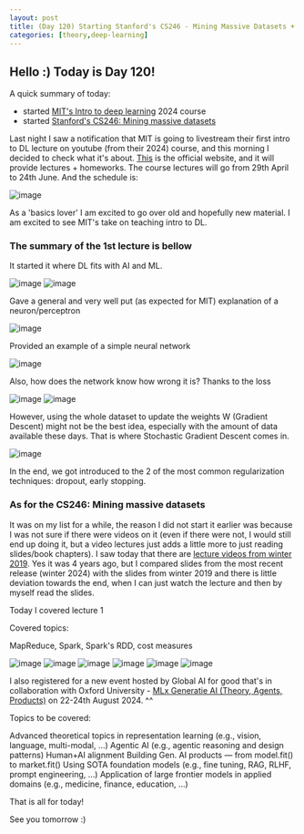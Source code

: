 ```yaml
---
layout: post
title: (Day 120) Starting Stanford's CS246 - Mining Massive Datasets + MIT's Intro DL
categories: [theory,deep-learning]
---
```


## Hello :) Today is Day 120!
A quick summary of today:
* started [MIT's Intro to deep learning](https://youtu.be/ErnWZxJovaM) 2024 course
* started [Stanford's CS246: Mining massive datasets](https://web.stanford.edu/class/cs246/)

Last night I saw a notification that MIT is going to livestream their first intro to DL lecture on youtube (from their 2024) course, and this morning I decided to check what it's about. [This](http://introtodeeplearning.com/) is the official website, and it will provide lectures + homeworks. The course lectures will go from 29th April to 24th June. And the schedule is:

![image](https://github.com/user-attachments/assets/376b985f-4322-4ffc-b3a5-8cfba332f683)

As a 'basics lover' I am excited to go over old and hopefully new material. I am excited to see MIT's take on teaching intro to DL. 

### The summary of the 1st lecture is bellow

It started it where DL fits with AI and ML.

![image](https://github.com/user-attachments/assets/2137b92e-7523-4f26-b708-a39921b04ee1)
![image](https://github.com/user-attachments/assets/065743eb-c99b-4da2-9730-33c4820d9323)

Gave a general and very well put (as expected for MIT) explanation of a neuron/perceptron

![image](https://github.com/user-attachments/assets/b4eabeac-ed6f-4205-81ac-a7cb8d418736)

Provided an example of a simple neural network

![image](https://github.com/user-attachments/assets/76d6302a-9206-40af-b551-4c29f83cb031)

Also, how does the network know how wrong it is? Thanks to the loss

![image](https://github.com/user-attachments/assets/f42468b5-6279-45f2-a1d5-c964aed351ec)
![image](https://github.com/user-attachments/assets/0870a194-a1d1-46f0-b655-ee58a6cc6eda)

However, using the whole dataset to update the weights W (Gradient Descent) might not be the best idea, especially with the amount of data available these days. That is where Stochastic Gradient Descent comes in.

![image](https://github.com/user-attachments/assets/72823b4f-f75d-4cd7-9529-3115599c89a6)

In the end, we got introduced to the 2 of the most common regularization techniques: dropout, early stopping. 

### As for the CS246: Mining massive datasets

It was on my list for a while, the reason I did not start it earlier was because I was not sure if there were videos on it (even if there were not, I would still end up doing it, but a video lectures just adds a little more to just reading slides/book chapters). I saw today that there are [lecture videos from winter 2019](https://youtu.be/jofiaetm5bY?list=PLoCMsyE1cvdVnCgHk43vRy7PVTVWJ6WVR). Yes it was 4 years ago, but I compared slides from the most recent release (winter 2024) with the slides from winter 2019 and there is little deviation towards the end, when I can just watch the lecture and then by myself read the slides. 

Today I covered lecture 1

Covered topics:

MapReduce, Spark, Spark's RDD, cost measures

![image](https://github.com/user-attachments/assets/f60d448d-7566-4e49-aacd-f6cdee5ae104)
![image](https://github.com/user-attachments/assets/4f1c1690-7018-4b98-becd-b8fdecbdb7fb)
![image](https://github.com/user-attachments/assets/b4e99c18-0436-4732-8a6e-ebd937214877)
![image](https://github.com/user-attachments/assets/f42f0f1e-28ab-4789-b34d-fb46ede8dd55)
![image](https://github.com/user-attachments/assets/9bf36803-5586-4720-b991-4c155c573b04)
![image](https://github.com/user-attachments/assets/45412246-e95e-4527-8ac3-22ff5e94afe8)

I also registered for a new event hosted by Global AI for good that's in collaboration with Oxford University - [MLx Generatie AI (Theory, Agents, Products)](https://www.oxfordml.school/genai) on 22-24th August 2024. ^^

Topics to be covered:

Advanced theoretical topics in representation learning (e.g., vision, language, multi-modal, …)
Agentic AI (e.g., agentic reasoning and design patterns)
Human+AI alignment
Building Gen. AI products — from model.fit() to market.fit()
Using SOTA foundation models (e.g., fine tuning, RAG, RLHF, prompt engineering, …)
Application of large frontier models in applied domains (e.g., medicine, finance, education, …)


That is all for today!

See you tomorrow :)
